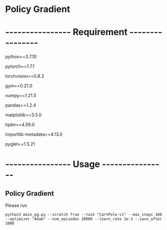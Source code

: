 # Policy Gradient 


# ---------------- Requirement ----------------

python==3.7.10

pytorch==1.7.1

torchvision==0.8.2

gym==0.21.0

numpy==1.21.5

pandas==1.2.4

matplotlib==3.5.0

tqdm==4.59.0

importlib-metadata==4.13.0

pyglet==1.5.21

# ---------------- Usage ----------------
## Policy Gradient 
Please run
```
python3 main_pg.py --scratch True --task "CartPole-v1" --max_steps 100 --optimizer "Adam" --num_episodes 10000 --learn_rate 1e-3 --save_after 1000
```



